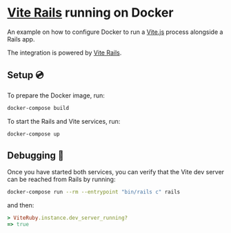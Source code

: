 # [Vite Rails](https://github.com/ElMassimo/vite_rails) running on Docker

An example on how to configure Docker to run a [Vite.js](http://vitejs.dev/) process alongside a Rails app.

The integration is powered by [Vite Rails](https://github.com/ElMassimo/vite_rails).

## Setup 💿

To prepare the Docker image, run:

```bash
docker-compose build
```

To start the Rails and Vite services, run:

```bash
docker-compose up
```

## Debugging 🐞

Once you have started both services, you can verify that the Vite dev
server can be reached from Rails by running:

```bash
docker-compose run --rm --entrypoint "bin/rails c" rails
```

and then:

```ruby
> ViteRuby.instance.dev_server_running?
=> true
```
